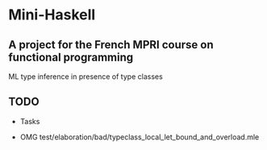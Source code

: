 Mini-Haskell
============

A project for the French MPRI course on functional programming
--------------------------------------------------------------

ML type inference in presence of type classes

TODO
----

- Tasks

- OMG test/elaboration/bad/typeclass\_local\_let\_bound\_and\_overload.mle

